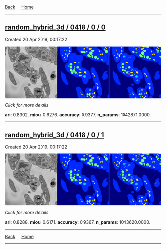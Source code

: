 
[Back](..)&nbsp;&nbsp;&nbsp;&nbsp;&nbsp;[Home](https://leapmanlab.github.io/snapshots)

---

<div class="summary"><a href="0"><h2>random_hybrid_3d / 0418 / 0 / 0</h2></a><p>Created 20 Apr 2019, 00:17:22
</p><a href="0"><img src="0/media/summary.png" align="center"></a><p>
<i>Click for more details</i>
</p></div>

**ari**: 0.8302. **miou**: 0.6276. **accuracy**: 0.9377. **n_params**: 1042871.0000. 

---

<div class="summary"><a href="1"><h2>random_hybrid_3d / 0418 / 0 / 1</h2></a><p>Created 20 Apr 2019, 00:17:22
</p><a href="1"><img src="1/media/summary.png" align="center"></a><p>
<i>Click for more details</i>
</p></div>

**ari**: 0.8288. **miou**: 0.6171. **accuracy**: 0.9367. **n_params**: 1043620.0000. 

---

[Back](..)&nbsp;&nbsp;&nbsp;&nbsp;&nbsp;[Home](https://leapmanlab.github.io/snapshots)

---